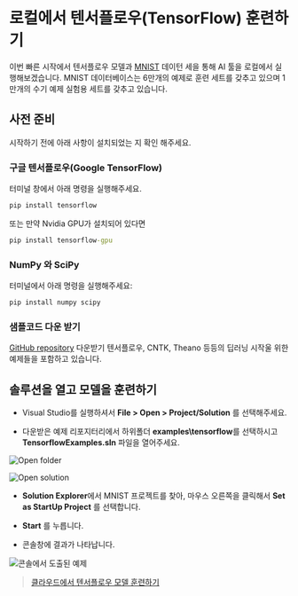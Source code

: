 
# 로컬에서 텐서플로우(TensorFlow) 훈련하기 

이번 빠른 시작에서 텐서플로우 모델과 [MNIST](http://yann.lecun.com/exdb/mnist/) 데이턴 세을 통해 AI 툴을 로컬에서 실행해보겠습니다. 
MNIST 데이터베이스는 6만개의 예제로 훈련 세트를 갖추고 있으며 1만개의 수기 예제 실험용 세트를 갖추고 있습니다. 

## 사전 준비

시작하기 전에 아래 사항이 설치되었는 지 확인 해주세요.

### 구글 텐서플로우(Google TensorFlow) 

터미널 창에서 아래 명령을 실행해주세요. 


```cmd
pip install tensorflow
```

또는 만약 Nvidia GPU가 설치되어 있다면

```cmd
pip install tensorflow-gpu
```

### NumPy 와 SciPy 

터미널에서 아래 명령을 실행해주세요:

```cmd
pip install numpy scipy
``` 

### 샘플코드 다운 받기

[GitHub repository](https://github.com/Microsoft/samples-for-ai) 다운받기 
텐서플로우, CNTK, Theano 등등의 딥러닝 시작울 위한 예제들을 포함하고 있습니다. 

## 솔루션을 열고 모델을 훈련하기 

- Visual Studio를 실행하셔서 **File > Open > Project/Solution** 를 선택해주세요.

- 다운받은 예제 리포지터리에서 하위폴더 **examples\tensorflow**를 선택하시고 **TensorflowExamples.sln** 파일을 열어주세요.

![Open folder](./media/tensorflow-local/open-folder.png)

![Open solution](./media/tensorflow-local/open-solution.png)

- **Solution Explorer**에서 MNIST 프로젝트를 찾아, 마우스 오른쪽을 클릭해서 **Set as StartUp Project** 를 선택합니다.

- **Start** 를 누릅니다. 

- 콘솔창에 결과가 나타납니다.

![콘솔에서 도출된 예제](./media/tensorflow-local/console-output.png)

> [클라우드에서 텐서플로우 모델 훈련하기](tensorflow-vm.md)
